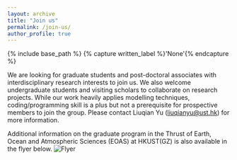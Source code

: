 ```yaml
---
layout: archive
title: "Join us"
permalink: /join-us/
author_profile: true
---
```



{% include base_path %}
{% capture written_label %}'None'{% endcapture %}

We are looking for graduate students and post-doctoral associates with interdisciplinary research interests to join us. We also welcome undergraduate students and visiting scholars to collaborate on research projects. While our work heavily applies modelling techniques, coding/programming skill is a plus but not a prerequisite for prospective members to join the group. Please contact Liuqian Yu (liuqianyu@ust.hk) for more information.   

Additional information on the graduate program in the Thrust of Earth, Ocean and Atmospheric Sciences (EOAS) at HKUST(GZ) is also available in the flyer below.
![Flyer](https://yuliuqian.github.io/images/HKUST_GZ_EOAS_PhDMphil_flyer.jpg)
